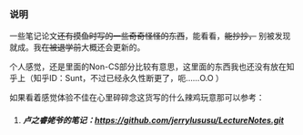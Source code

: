 ### 说明



一些笔记论文~~还有摸鱼时写的一些奇奇怪怪的东西~~，能看看，~~能抄抄，~~ 别被发现就成。我~~在被退学前~~大概还会更新的。

个人感觉，还是里面的Non-CS部分比较有意思，这里面的东西我也还没有放在知乎上（知乎ID：Sunt，不过已经永久性断更了，呃……O.O ）
>>>>

如果看着感觉体验不佳在心里碎碎念这货写的什么辣鸡玩意那可以参考：

1. ##### 卢之睿姥爷的笔记：https://github.com/jerrylususu/LectureNotes.git

